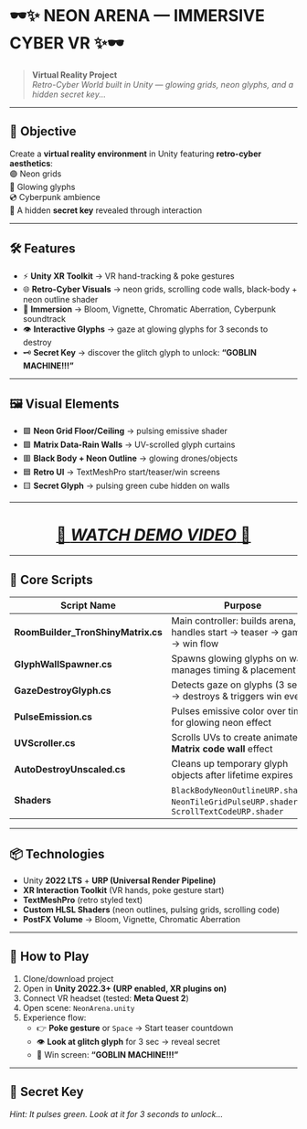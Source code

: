 # 🕶️✨ NEON ARENA — IMMERSIVE CYBER VR ✨🕶️

> **Virtual Reality Project**  
> *Retro-Cyber World built in Unity — glowing grids, neon glyphs, and a hidden secret key...*  

---

## 🎯 Objective
Create a **virtual reality environment** in Unity featuring **retro-cyber aesthetics**:  
🟣 Neon grids  
💠 Glowing glyphs  
💿 Cyberpunk ambience  
👾 A hidden **secret key** revealed through interaction  

---

## 🛠 Features
- ⚡ **Unity XR Toolkit** → VR hand-tracking & poke gestures  
- 🌐 **Retro-Cyber Visuals** → neon grids, scrolling code walls, black-body + neon outline shader  
- 🔮 **Immersion** → Bloom, Vignette, Chromatic Aberration, Cyberpunk soundtrack  
- 👁 **Interactive Glyphs** → gaze at glowing glyphs for 3 seconds to destroy  
- 🗝 **Secret Key** → discover the glitch glyph to unlock: **“GOBLIN MACHINE!!!”**  

---

## 🖼 Visual Elements
- 🟩 **Neon Grid Floor/Ceiling** → pulsing emissive shader  
- 🟪 **Matrix Data-Rain Walls** → UV-scrolled glyph curtains  
- 🟥 **Black Body + Neon Outline** → glowing drones/objects  
- 🟦 **Retro UI** → TextMeshPro start/teaser/win screens  
- 🟨 **Secret Glyph** → pulsing green cube hidden on walls  

---


<div align="center">
  <a href="https://youtu.be/your-demo-link" target="_blank">
    <h1>🎥 <b><i>WATCH DEMO VIDEO</i></b> 🎥</h1>
  </a>
</div>

---

## 📜 Core Scripts

| Script Name                | Purpose                                                                 |
|-----------------------------|-------------------------------------------------------------------------|
| **RoomBuilder_TronShinyMatrix.cs** | Main controller: builds arena, handles start → teaser → game → win flow |
| **GlyphWallSpawner.cs**     | Spawns glowing glyphs on walls, manages timing & placement              |
| **GazeDestroyGlyph.cs**     | Detects gaze on glyphs (3 sec) → destroys & triggers win event          |
| **PulseEmission.cs**        | Pulses emissive color over time for glowing neon effect                 |
| **UVScroller.cs**           | Scrolls UVs to create animated **Matrix code wall** effect              |
| **AutoDestroyUnscaled.cs**  | Cleans up temporary glyph objects after lifetime expires                 |
| **Shaders**                 | `BlackBodyNeonOutlineURP.shader`, `NeonTileGridPulseURP.shader`, `ScrollTextCodeURP.shader` |

---

## 📦 Technologies
- Unity **2022 LTS** + **URP (Universal Render Pipeline)**  
- **XR Interaction Toolkit** (VR hands, poke gesture start)  
- **TextMeshPro** (retro styled text)  
- **Custom HLSL Shaders** (neon outlines, pulsing grids, scrolling code)  
- **PostFX Volume** → Bloom, Vignette, Chromatic Aberration  

---

## 🚀 How to Play
1. Clone/download project  
2. Open in **Unity 2022.3+ (URP enabled, XR plugins on)**  
3. Connect VR headset (tested: **Meta Quest 2**)  
4. Open scene: `NeonArena.unity`  
5. Experience flow:  
   - 👉 **Poke gesture** or `Space` → Start teaser countdown  
   - 👁 **Look at glitch glyph** for 3 sec → reveal secret  
   - 🎉 Win screen: **“GOBLIN MACHINE!!!”**  

---

## 🔑 Secret Key  
*Hint: It pulses green. Look at it for 3 seconds to unlock...*  
